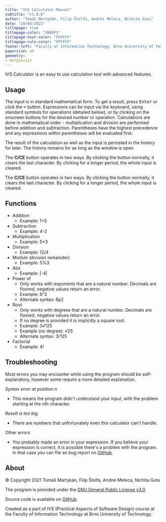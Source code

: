 ```yaml
---
title: "IVS Calculator Manual"
subtitle: "v1.0.0"
author: "Tomáš Martykán, Filip Štolfa, Andrei Meleca, Nichita Gutu"
date: "29/04/2021"
titlepage: true
titlepage-color: "2BB9F1"
titlepage-text-color: "FFFFFF"
titlepage-rule-color: "FFFFFF"
footer-left: "Faculty of Information Technology, Brno University of Technology"
papersize: a4
geometry:
- margin=1in
---
```

IVS Calculator is an easy to use calculation tool with advanced features.

<!-- HIDEBUILTIN
## Install

IVS Calculator is provided as a Debian package. 
You can install this package by double clicking it in the file manager. You need to provide your password and your account needs to have sudo privileges. 

Or it can be installed using the following command: 

```
$ sudo dpkg -i ivs-calculator.deb
```

## Uninstall

To uninstall the application, you can use the Software Center. Go to the Installed section, find IVS Calculator and click uninstall.

Or in the terminal use the following command:

```
$ sudo dpkg -r ivs-calculator
```
HIDEBUILTIN -->

## Usage

The input is in standard mathematical form. To get a result, press <kbd>Enter</kbd> or click the <kbd>=</kbd> button. 
Expressions can be input via the keyboard, using standard symbols for operations (detailed below), or by clicking on the onscreen buttons for the desired number or operation. 
Calculations are done in mathematical order - multiplication and division are performed before addition and subtraction. 
Parentheses have the highest precedence and any expressions within parentheses will be evaluated first.

The result of the calculation as well as the input is persisted in the history for later. The history remains for as long as the window is open. 

The **C/CE** button operates in two ways. By clicking the button normally, it clears the last character. By clicking for a longer period, the whole input is cleared.

The **C/CE** button operates in two ways. By clicking the button normally, it clears the last character. By clicking for a longer period, the whole input is cleared.

## Functions

* Addition
  * Example: 1+5 
* Subtraction
  * Example: 4-2
* Multiplication
  * Example: 5*3
* Division
  * Example: 12/4
* Modulo (division remainder)
  * Example: 5%3
* Abs
  * Example: |-4|
* Power of
  * Only works with exponents that are a natural number. Decimals are floored, negative values return an error.
  * Example: 6^2
  * Alternate syntax: 6p2
* Root
  * Only works with degrees that are a natural number. Decimals are floored, negative values return an error.
  * If no degree is provided it is implicitly a square root.
  * Example: 3√125
  * Example (no degree): √25
  * Alternate syntax: 3r125
* Factorial
  * Example: 4!

## Troubleshooting

Most errors you may encounter while using the program should be self-explanatory, however some require a more detailed explanation.

*Syntax error at position n*

* This means the program didn't understand your input, with the problem starting at the *nth* character.

*Result is too big*

* There are numbers that unfortunately even this calculator can't handle.

Other errors

* You probably made an error in your expression. If you believe your expression is correct, it is possible there's a problem with the program. In that case you can file an bug report on [GitHub](https://github.com/martykan/ivs-calculator/).

## About

© Copyright 2021 Tomáš Martykán, Filip Štolfa, Andrei Meleca, Nichita Gutu

The program is provided under the [GNU General Public License v3.0](https://github.com/martykan/ivs-calculator/blob/main/LICENSE).

Source code is available on [GitHub](https://github.com/martykan/ivs-calculator/).

Created as a part of IVS (Practical Aspects of Software Design) course at the Faculty of Information Technology at Brno University of Technology.
